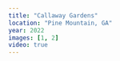 ```yaml
---
title: "Callaway Gardens"
location: "Pine Mountain, GA"
year: 2022
images: [1, 2]
video: true
---
```

